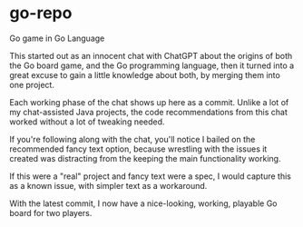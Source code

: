 # go-repo
Go game in Go Language

This started out as an innocent chat with ChatGPT about the origins of both the Go board game, and the Go programming language,
then it turned into a great excuse to gain a little knowledge about both, by merging them into one project.

Each working phase of the chat shows up here as a commit.  Unlike a lot of my chat-assisted Java projects, the code recommendations
from this chat worked without a lot of tweaking needed.

If you're following along with the chat, you'll notice I bailed on the recommended fancy text option, because wrestling with the 
issues it created was distracting from the keeping the main functionality working.

If this were a "real" project and fancy text were a spec, I would capture this as a known issue, with simpler text as a workaround.

With the latest commit, I now have a nice-looking, working, playable Go board for two players.
